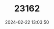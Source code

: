 ---
title: "23162"
category: "Xyrauchen texanus"
draft: false
date: 2024-02-22 13:03:50
languages:
  English: ["Razorback Sucker"]
---